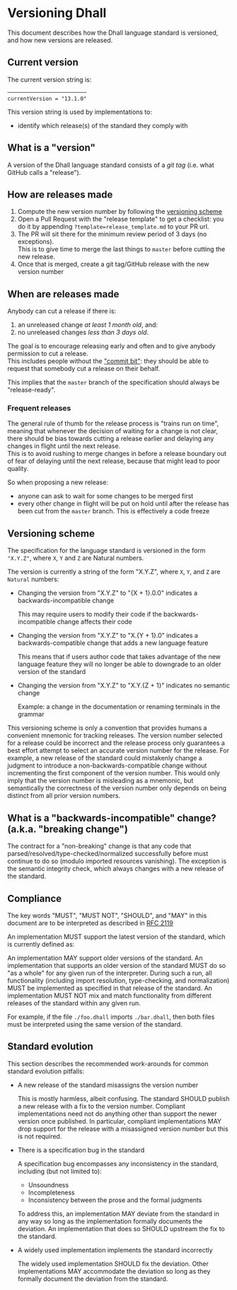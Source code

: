 # Versioning Dhall

This document describes how the Dhall language standard is versioned,
and how new versions are released.

## Current version

The current version string is:


    ─────────────────────────
    currentVersion = "13.1.0"


This version string is used by implementations to:

* identify which release(s) of the standard they comply with

## What is a "version"

A version of the Dhall language standard consists of a *git tag*
(i.e. what GitHub calls a "release").

## How are releases made

1. Compute the new version number by following the [versioning scheme](#versioning-scheme)
2. Open a Pull Request with the "release template" to get a checklist:
   you do it by appending `?template=release_template.md` to your PR url.
3. The PR will sit there for the minimum review period of 3 days (no exceptions).  
   This is to give time to merge the last things to `master` before cutting the new release.
4. Once that is merged, create a git tag/GitHub release with the new version number

## When are releases made

Anybody can cut a release if there is:

1. an unreleased change *at least 1 month old*, and:
2. no unreleased changes *less than 3 days old*.

The goal is to encourage releasing early and often and to give anybody permission
to cut a release.  
This includes people without the ["commit bit"](https://github.com/dhall-lang/dhall-lang/blob/master/.github/CONTRIBUTING.md#how-do-i-get-the-commit-bit):
they should be able to request that somebody cut a release on their behalf.

This implies that the `master` branch of the specification should always be "release-ready".

### Frequent releases

The general rule of thumb for the release process is "trains run on time", meaning
that whenever the decision of waiting for a change is not clear, there should
be bias towards cutting a release earlier and delaying any changes in flight
until the next release.  
This is to avoid rushing to merge changes in before a release boundary out of fear
of delaying until the next release, because that might lead to poor quality.

So when proposing a new release:
* anyone can ask to wait for some changes to be merged first
* every other change in flight will be put on hold until after the release has been cut
  from the `master` branch. This is effectively a code freeze

## Versioning scheme

The specification for the language standard is versioned in the form `"X.Y.Z"`,
where `X`, `Y` and `Z` are Natural numbers.

The version is currently a string of the form "X.Y.Z", where `X`, `Y`, and `Z`
are `Natural` numbers:

*   Changing the version from "X.Y.Z" to "{X + 1}.0.0" indicates a
    backwards-incompatible change

    This may require users to modify their code if the backwards-incompatible
    change affects their code

*   Changing the version from "X.Y.Z" to "X.{Y + 1}.0" indicates a
    backwards-compatible change that adds a new language feature

    This means that if users author code that takes advantage of the new
    language feature they will no longer be able to downgrade to an older
    version of the standard

*   Changing the version from "X.Y.Z" to "X.Y.{Z + 1}" indicates
    no semantic change

    Example: a change in the documentation or renaming terminals in the grammar

This versioning scheme is only a convention that provides humans a convenient
mnemonic for tracking releases.  The version number selected for a release could
be incorrect and the release process only guarantees a best effort attempt to
select an accurate version number for the release.  For example, a new release
of the standard could mistakenly change a judgment to introduce a
non-backwards-compatible change without incrementing the first component of the
version number.  This would only imply that the version number is misleading as
a mnemonic, but semantically the correctness of the version number only depends
on being distinct from all prior version numbers.

## What is a "backwards-incompatible" change? (a.k.a. "breaking change")

The contract for a "non-breaking" change is that any code that
parsed/resolved/type-checked/normalized successfully before must continue to do
so (modulo imported resources vanishing).  The exception is the semantic
integrity check, which always changes with a new release of the standard.

## Compliance

The key words "MUST", "MUST NOT", "SHOULD", and "MAY" in this document are to
be interpreted as described in [RFC 2119](https://www.ietf.org/rfc/rfc2119.txt)

An implementation MUST support the latest version of the standard, which is
currently defined as:

An implementation MAY support older versions of the standard.  An implementation
that supports an older version of the standard MUST do so "as a whole" for any
given run of the interpreter.  During such a run, all functionality (including
import resolution, type-checking, and normalization) MUST be implemented as
specified in that release of the standard.  An implementation MUST NOT mix and
match functionality from different releases of the standard within any given
run.

For example, if the file `./foo.dhall` imports `./bar.dhall`, then both files
must be interpreted using the same version of the standard.

## Standard evolution

This section describes the recommended work-arounds for common standard
evolution pitfalls:

*   A new release of the standard misassigns the version number

    This is mostly harmless, albeit confusing.  The standard SHOULD publish a
    new release with a fix to the version number.  Compliant implementations
    need not do anything other than support the newer version once published.
    In particular, compliant implementations MAY drop support for the release
    with a misassigned version number but this is not required.

*   There is a specification bug in the standard

    A specification bug encompasses any inconsistency in the standard, including
    (but not limited to):

    * Unsoundness
    * Incompleteness
    * Inconsistency between the prose and the formal judgments

    To address this, an implementation MAY deviate from the standard in any way
    so long as the implementation formally documents the deviation.  An
    implementation that does so SHOULD upstream the fix to the standard.

*   A widely used implementation implements the standard incorrectly

    The widely used implementation SHOULD fix the deviation.  Other
    implementations MAY accommodate the deviation so long as they formally
    document the deviation from the standard.
